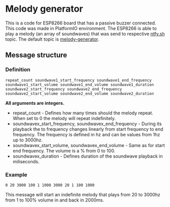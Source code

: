 # Melody generator

This is a code for ESP8266 board that has a passive buzzer connected. This code was made in PlatformIO environment. The ESP8266 is able to play a melody (an array of soundwaves) that was send to respective [ntfy.sh](https://ntfy.sh) topic. The default topic is [melody-generator](https://ntfy.sh/melody-generator).

## Message structure

### Definition

`repeat_count soundwave1_start_frequency soundwave1_end_frequency soundwave1_start_volume soundwave1_end_volume soundwave1_duration soundwave2_start_frequency soundwave2_end_frequency soundwave2_start_volume soundwave2_end_volume soundwave2_duration`

**All arguments are integers.**

- repeat_count - Defines how many times should the melody repeat. When set to 0 the melody will repeat indefinitely.
- soundwavex_start_frequency, soundwavex_end_frequency - During its playback the to frequency changes linearly from start frequency to end frequency. The frequency is defined in hz and can be values from 1hz up to 3000hz.
- soundwavex_start_volume, soundwavex_end_volume - Same as for start end frequency. The volume is a % from 0 to 100.
- soundwavex_duration - Defines duration of the soundwave playback in miliseconds.

### Example

`0 20 3000 100 1 1000 3000 20 1 100 1000`

This message will start an indefinite melody that plays from 20 to 3000hz from 1 to 100% volume in and back in 2000ms.

